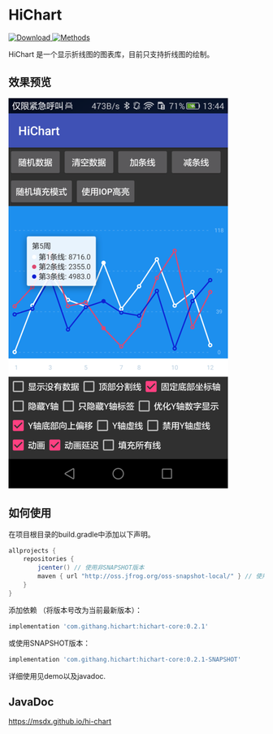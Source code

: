 HiChart 
===
[ ![Download](https://api.bintray.com/packages/msdx/maven/HiChart/images/download.svg) ](https://bintray.com/msdx/maven/HiChart/_latestVersion)
[![Methods](https://img.shields.io/badge/Methods%20and%20size-374%20|%2037%20KB-e91e63.svg)](http://www.methodscount.com/?lib=com.githang.hichart%3Ahichart-core%3A0.2.1)

HiChart 是一个显示折线图的图表库，目前只支持折线图的绘制。

## 效果预览
![Demo截图](./images/1.png)

## 如何使用
在项目根目录的build.gradle中添加以下声明。
```groovy
allprojects {
    repositories {
        jcenter() // 使用非SNAPSHOT版本
        maven { url "http://oss.jfrog.org/oss-snapshot-local/" } // 使用SNAPSHOT版本
    }
}
```

添加依赖 （将版本号改为当前最新版本）：
```groovy
implementation 'com.githang.hichart:hichart-core:0.2.1'
```

或使用SNAPSHOT版本：
```groovy
implementation 'com.githang.hichart:hichart-core:0.2.1-SNAPSHOT'
```

详细使用见demo以及javadoc.

## JavaDoc

https://msdx.github.io/hi-chart
